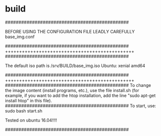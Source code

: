 # build

##############################################

BEFORE USING THE CONFIGURATION FILE LEADLY CAREFULLY base_img.conf

##############################################
++++++++++++++++++++++++++++++++++++++++++++++
##############################################

The default iso path is /srv/BUILD/base_img.iso
Ubuntu: xenial amd64

##############################################
++++++++++++++++++++++++++++++++++++++++++++++
##############################################
To change the image content (install programs, etc.), use the file install.sh 
(for example, if you want to add the htop installation, add the line
"sudo apt-get install htop" in this file).
##############################################
To start, use:
    sudo bash start.sh

Tested on ubuntu 16.04!!!!

##############################################